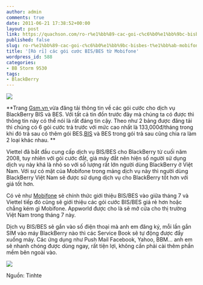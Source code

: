 ```yaml
---
author: admin
comments: true
date: 2011-06-21 17:38:52+00:00
layout: post
link: https://quachson.com/ro-r%e1%bb%89-cac-goi-c%c6%b0%e1%bb%9bc-bisbes-t%e1%bb%ab-mobifone/
published: false
slug: ro-r%e1%bb%89-cac-goi-c%c6%b0%e1%bb%9bc-bisbes-t%e1%bb%ab-mobifone
title: '[Rò rỉ] các gói cước BIS/BES từ Mobifone'
wordpress_id: 588
categories:
- BB Storm 9530
tags:
- BlackBerry
---
```


![](http://quachson.files.wordpress.com/2011/06/tinhte-vn_4dfa3ac9a9f7b_tratruoc.jpg)

**Trang [Gsm.vn ](http://gsm.vn/)vừa đăng tải thông tin về các gói cước cho dịch vụ BlackBerry BIS và BES. Với tất cả tin đồn trước đây mà chúng ta có được thì thông tin này có thể nói là rất đáng tin cậy. Theo như 2 bảng được đăng tải thì chúng có 6 gói cước trả trước với mức cao nhất là 133,000đ/tháng trong khi đó trả sau có thêm gói BES.[BIS](http://tinhte.vn/tags/bis) và BES trong gói trả sau cũng chia ra làm 2 loại khác nhau. **

Viettel đã bắt đầu cung cấp dịch vụ BIS/BES cho BlackBerry từ cuối năm 2008, tuy nhiên với gói cước đắt, giá máy đắt nên hiện số người sử dụng dịch vụ này khá là nhỏ so với số lượng rất lớn người dùng BlackBerry ở Việt Nam. Với sự có mặt của Mobifone trong mảng dịch vụ này thì người dùng BlackBerry Việt Nam sẽ được sử dụng dịch vụ cho BlackBerry tốt hơn với giá tốt hơn.

Có vẻ như [Mobifone](http://tinhte.vn/tags/mobifone) sẽ chính thức giới thiệu BIS/BES vào giữa tháng 7 và Viettel tiếp đó cũng sẽ giới thiệu các gói cước BIS/BES giá rẻ hơn hoặc chẳng kém gì Mobifone. Appworld được cho là sẽ mở cửa cho thị trường Việt Nam trong tháng 7 này.

Dịch vụ BIS/BES sẽ gắn vào số điện thoại mà anh em đăng ký, mỗi lần gắn SIM vào máy BlackBerry nào thì các Service Book sẽ tự động được đẩy xuống máy. Các ứng dụng như Push Mail Facebook, Yahoo, BBM... anh em sẽ nhanh chóng được dùng ngay, rất tiện lợi, không cần phải cài thêm phần mềm bên ngoài vào.



![](http://quachson.files.wordpress.com/2011/06/tinhte-vn_4dfa3ac8e9342_trasau.jpg)

Nguồn: Tinhte
